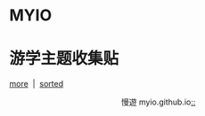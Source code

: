 # MYIO
# 游学主题收集贴
[more](https://myngy.github.io/)  |  [sorted](http://blog.sina.cn/dpool/blog/u/1417478535#type=-1)<br />


                                                      慢遊 myio.github.io[::](https://github.com/myio/myio.github.io/edit/master/README.md)
